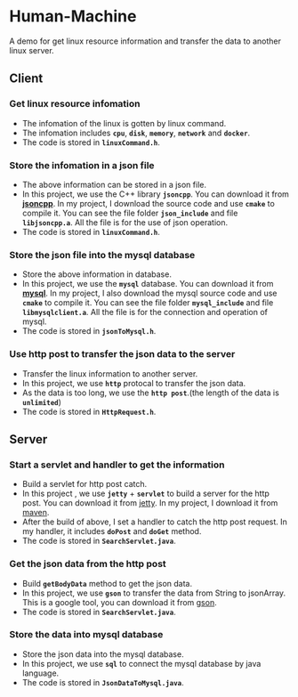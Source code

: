 # Human-Machine

A demo for get linux resource information and transfer the data to another linux server.<br>

## Client

### Get linux resource infomation

- The infomation of the linux is gotten by linux command.<br>
- The infomation includes **`cpu`**, **`disk`**, **`memory`**, **`network`** and **`docker`**.<br>
- The code is stored in **`linuxCommand.h`**.<br>

### Store the infomation in a json file

- The above information can be stored in a json file.<br>
- In this project, we use the C++ library **`jsoncpp`**. You can download it from **[jsoncpp](https://github.com/open-source-parsers/jsoncpp)**. In my project, I download the source code and use **`cmake`** to compile it. You can see the file folder **`json_include`** and file **`libjsoncpp.a`**. All the file is for the use of json operation.<br>
- The code is stored in **`linuxCommand.h`**.<br>

### Store the json file into the mysql database

- Store the above information in database.<br>
- In this project, we use the **`mysql`** database. You can download it from **[mysql](https://www.mysql.com/downloads/)**. In my project, I also download the mysql source code and use **`cmake`** to compile it. You can see the file folder **`mysql_include`** and file **`libmysqlclient.a`**. All the file is for the connection and operation of mysql.<br>
- The code is stored in **`jsonToMysql.h`**.<br>

### Use http post to transfer the json data to the server

- Transfer the linux information to another server.<br>
- In this project, we use **`http`** protocal to transfer the json data.<br>
- As the data is too long, we use the **`http post`**.(the length of the data is **`unlimited`**)<br>
- The code is stored in **`HttpRequest.h`**.<br>

## Server

### Start a servlet and handler to get the information

- Build a servlet for http post catch.<br>
- In this project , we use **`jetty`** + **`servlet`** to build a server for the http post. You can download it from [jetty](https://www.eclipse.org/jetty/download.html). In my project, I download it from [maven](https://mvnrepository.com/search?q=jetty). <br>
- After the build of above, I set a handler to catch the http post request. In my handler, it includes **`doPost`** and **`doGet`** method.<br>
- The code is stored in **`SearchServlet.java`**.<br>

### Get the json data from the http post

- Build **`getBodyData`** method to get the json data.<br>
- In this project, we use **`gson`** to transfer the data from String to jsonArray. This is a google tool, you can download it from [gson](https://mvnrepository.com/search?q=gson).
- The code is stored in **`SearchServlet.java`**.<br>

### Store the data into mysql database

- Store the json data into the mysql database.<br>
- In this project, we use **`sql`** to connect the mysql database by java language.<br>
- The code is stored in **`JsonDataToMysql.java`**.<br>
